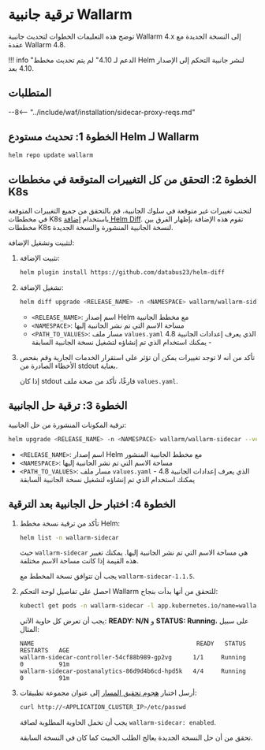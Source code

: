 [ip-lists-docs]: ../user-guides/ip-lists/overview.md

# ترقية جانبية Wallarm

توضح هذه التعليمات الخطوات لتحديث جانبية Wallarm 4.x إلى النسخة الجديدة مع عقدة Wallarm 4.8.

!!! info "الدعم لـ 4.10"
    لم يتم تحديث مخطط Helm لنشر جانبية التحكم إلى الإصدار 4.10 بعد.

## المتطلبات

--8<-- "../include/waf/installation/sidecar-proxy-reqs.md"

## الخطوة 1: تحديث مستودع Helm لـ Wallarm

```bash
helm repo update wallarm
```

## الخطوة 2: التحقق من كل التغييرات المتوقعة في مخططات K8s

لتجنب تغييرات غير متوقعة في سلوك الجانبية، قم بالتحقق من جميع التغييرات المتوقعة في مخططات K8s باستخدام [إضافة Helm Diff](https://github.com/databus23/helm-diff). تقوم هذه الإضافة بإظهار الفرق بين مخططات K8s لنسخة الجانبية المنشورة والنسخة الجديدة.

لتثبيت وتشغيل الإضافة:

1. تثبيت الإضافة:

    ```bash
    helm plugin install https://github.com/databus23/helm-diff
    ```
2. تشغيل الإضافة:

    ```bash
    helm diff upgrade <RELEASE_NAME> -n <NAMESPACE> wallarm/wallarm-sidecar --version 4.8.1 -f <PATH_TO_VALUES>
    ```

    * `<RELEASE_NAME>`: اسم إصدار Helm مع مخطط الجانبية
    * `<NAMESPACE>`: مساحة الاسم التي تم نشر الجانبية إليها
    * `<PATH_TO_VALUES>`: مسار ملف `values.yaml` الذي يعرف إعدادات الجانبية 4.8 - يمكنك استخدام الذي تم إنشاؤه لتشغيل نسخة الجانبية السابقة
3. تأكد من أنه لا توجد تغييرات يمكن أن تؤثر على استقرار الخدمات الجارية وقم بفحص الأخطاء الصادرة من stdout بعناية.

    إذا كان stdout فارغًا، تأكد من صحة ملف `values.yaml`.

## الخطوة 3: ترقية حل الجانبية

ترقية المكونات المنشورة من حل الجانبية:

``` bash
helm upgrade <RELEASE_NAME> -n <NAMESPACE> wallarm/wallarm-sidecar --version 4.8.1 -f <PATH_TO_VALUES>
```

* `<RELEASE_NAME>`: اسم إصدار Helm مع مخطط الجانبية المنشور
* `<NAMESPACE>`: مساحة الاسم التي تم نشر الجانبية إليها
* `<PATH_TO_VALUES>`: مسار ملف `values.yaml` الذي يعرف إعدادات الجانبية 4.8 - يمكنك استخدام الذي تم إنشاؤه لتشغيل نسخة الجانبية السابقة

## الخطوة 4: اختبار حل الجانبية بعد الترقية

1. تأكد من ترقية نسخة مخطط Helm:

    ```bash
    helm list -n wallarm-sidecar
    ```

    حيث `wallarm-sidecar` هي مساحة الاسم التي تم نشر الجانبية إليها. يمكنك تغيير هذه القيمة إذا كانت مساحة الاسم مختلفة.

    يجب أن تتوافق نسخة المخطط مع `wallarm-sidecar-1.1.5`.
1. احصل على تفاصيل لوحة التحكم Wallarm للتحقق من أنها بدأت بنجاح:

    ```bash
    kubectl get pods -n wallarm-sidecar -l app.kubernetes.io/name=wallarm-sidecar
    ```

    يجب أن تعرض كل حاوية الآتي: **READY: N/N** و **STATUS: Running**، على سبيل المثال:

    ```
    NAME                                              READY   STATUS    RESTARTS   AGE
    wallarm-sidecar-controller-54cf88b989-gp2vg      1/1     Running   0          91m
    wallarm-sidecar-postanalytics-86d9d4b6cd-hpd5k   4/4     Running   0          91m
    ```
1. أرسل اختبار [هجوم تحقيق المسار](../attacks-vulns-list.md#path-traversal) إلى عنوان مجموعة تطبيقات:

    ```bash
    curl http://<APPLICATION_CLUSTER_IP>/etc/passwd
    ```

    يجب أن تحمل الحاوية المطلوبة لصاقة `wallarm-sidecar: enabled`.

    تحقق من أن حل النسخة الجديدة يعالج الطلب الخبيث كما كان في النسخة السابقة.